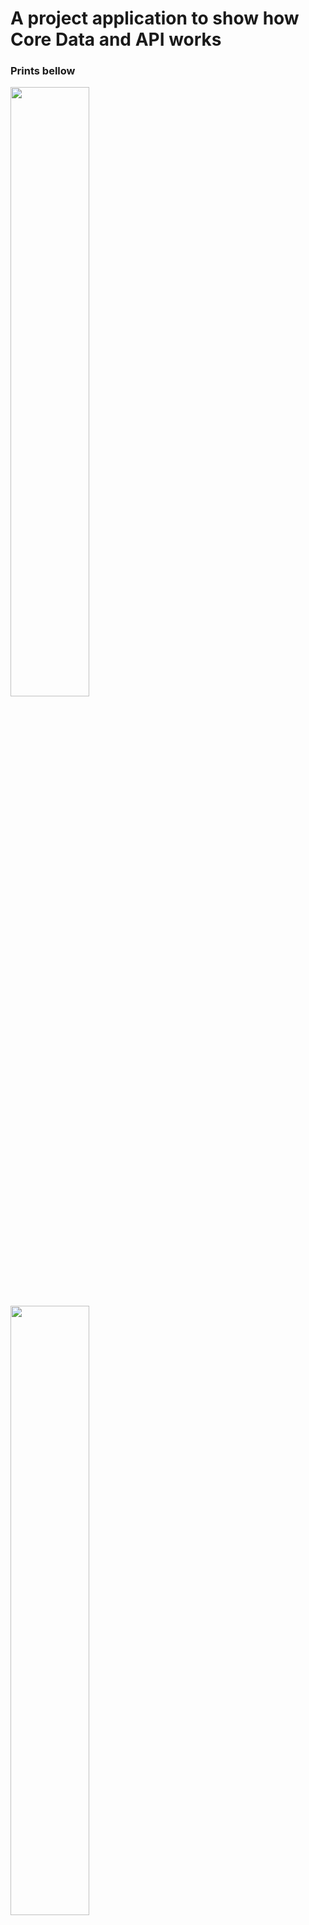 <h1> A project application to show how Core Data and API works </h1>

<h3> Prints bellow</h3>

<img src="https://imgur.com/a/print1-9VYNlnU" width="50%" /> 
<img src="https://imgur.com/a/81MK9bT" width="50%" /> 
<img src="https://imgur.com/a/aCeNR9J" width="50%" /> 
<img src="https://imgur.com/a/BqrR7Nx" width="50%" /> 


